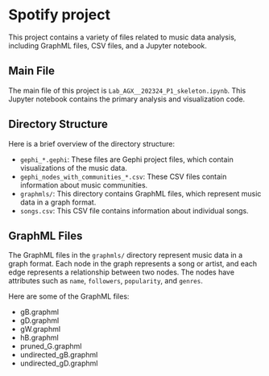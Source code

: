 # Spotify project

This project contains a variety of files related to music data analysis, including GraphML files, CSV files, and a Jupyter notebook.

## Main File

The main file of this project is `Lab_AGX__202324_P1_skeleton.ipynb`. This Jupyter notebook contains the primary analysis and visualization code.

## Directory Structure

Here is a brief overview of the directory structure:

- `gephi_*.gephi`: These files are Gephi project files, which contain visualizations of the music data.
- `gephi_nodes_with_communities_*.csv`: These CSV files contain information about music communities.
- `graphmls/`: This directory contains GraphML files, which represent music data in a graph format.
- `songs.csv`: This CSV file contains information about individual songs.

## GraphML Files

The GraphML files in the `graphmls/` directory represent music data in a graph format. Each node in the graph represents a song or artist, and each edge represents a relationship between two nodes. The nodes have attributes such as `name`, `followers`, `popularity`, and `genres`.

Here are some of the GraphML files:

- gB.graphml
- gD.graphml
- gW.graphml
- hB.graphml
- pruned_G.graphml
- undirected_gB.graphml
- undirected_gD.graphml